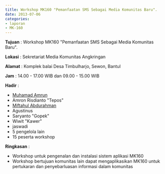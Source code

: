 ```yaml
---
title: Workshop MK160 "Pemanfaatan SMS Sebagai Media Komunitas Baru".
date: 2013-07-06
categories:
- laporan
- MK-160
---
```



**Tujuan** : Workshop MK160 "Pemanfaatan SMS Sebagai Media Komunitas Baru".

**Lokasi** : Sekretariat Media Komunitas Angkringan 

**Alamat** : Komplek balai Desa Timbulharjo, Sewon, Bantul 

**Jam** : 14.00 - 17.00 WIB dan 09.00 - 15.00 WIB 

**Hadir** :
* [Muhamad Amrun](http://wiki.ciptamedia.org/wiki/Muhamad_Amrun)
* Amron Risdianto "Tepos"
* [Miftahul Abdurahman](http://wiki.ciptamedia.org/wiki/Miftahul_Abdurrakhman)
* Agustinus
* Saryanto "Gopek"
* Wiwit "Kawer"
* jaswadi 
* 5 pengelola lain
* 15 peserta workshop

**Ringkasan** :
* Workshop untuk pengenalan dan instalasi sistem aplikasi MK160
* Workshop bertujuan komunitas lain dapat mengaplikasikan MK160 untuk pertukaran dan penyebarluasan informasi dalam komunitas
